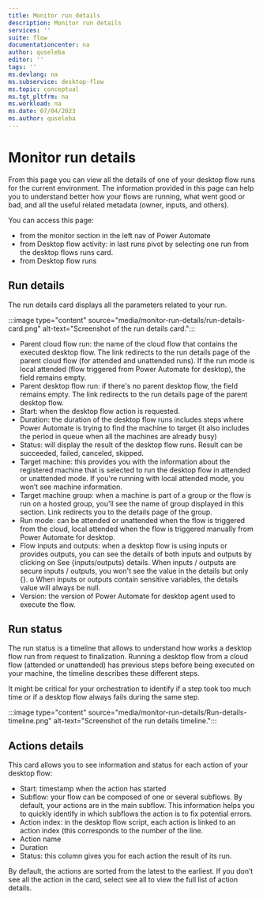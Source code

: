 ```yaml
---
title: Monitor run details
description: Monitor run details
services: ''
suite: flow
documentationcenter: na
author: quseleba
editor: ''
tags: ''
ms.devlang: na
ms.subservice: desktop-flow
ms.topic: conceptual
ms.tgt_pltfrm: na
ms.workload: na
ms.date: 07/04/2023
ms.author: quseleba
---
```


# Monitor run details 

From this page you can view all the details of one of your desktop flow runs for the current environment.
The information provided in this page can help you to understand better how your flows are running, what went good or bad, and all the useful related metadata (owner, inputs, and others).

You can access this page:
- from the monitor section in the left nav of Power Automate
- from Desktop flow activity: in last runs pivot by selecting one run from the desktop flows runs card.
- from Desktop flow runs

## Run details

The run details card displays all the parameters related to your run.

  :::image type="content" source="media/monitor-run-details/run-details-card.png" alt-text="Screenshot of the run details card.":::

- Parent cloud flow run: the name of the cloud flow that contains the executed desktop flow. The link redirects to the run details page of the parent cloud flow (for attended and unattended runs). If the run mode is local attended (flow triggered from Power Automate for desktop), the field remains empty.
- Parent desktop flow run: if there's no parent desktop flow, the field remains empty. The link redirects to the run details page of the parent desktop flow.
- Start: when the desktop flow action is requested.
- Duration: the duration of the desktop flow runs includes steps where Power Automate is trying to find the machine to target (it also includes the period in queue when all the machines are already busy)
- Status: will display the result of the desktop flow runs. Result can be succeeded, failed, canceled, skipped.
- Target machine: this provides you with the information about the registered machine that is selected to run the desktop flow in attended or unattended mode. If you're running with local attended mode, you won’t see machine information.
- Target machine group: when a machine is part of a group or the flow is run on a hosted group, you'll see the name of group displayed in this section. Link redirects you to the details page of the group.
- Run mode: can be attended or unattended when the flow is triggered from the cloud, local attended when the flow is triggered manually from Power Automate for desktop.
- Flow inputs and outputs: when a desktop flow is using inputs or provides outputs, you can see the details of both inputs and outputs by clicking on See {inputs/outputs} details. When inputs / outputs are secure inputs / outputs, you won't see the value in the details but only {}. o	When inputs or outputs contain sensitive variables, the details value will always be null. 
- Version: the version of Power Automate for desktop agent used to execute the flow.

## Run status

The run status is a timeline that allows to understand how works a desktop flow run from request to finalization. Running a desktop flow from a cloud flow (attended or unattended) has previous steps before being executed on your machine, the timeline describes these different steps.

It might be critical for your orchestration to identify if a step took too much time or if a desktop flow always fails during the same step.

  :::image type="content" source="media/monitor-run-details/Run-details-timeline.png" alt-text="Screenshot of the run details timeline.":::
  
## Actions details 
This card allows you to see information and status for each action of your desktop flow:
- Start: timestamp when the action has started
- Subflow: your flow can be composed of one or several subflows. By default, your actions are in the main subflow. This information helps you to quickly identify in which subflows the action is to fix potential errors.
- Action index: in the desktop flow script, each action is linked to an action index (this corresponds to the number of the line.
- Action name
- Duration
- Status: this column gives you for each action the result of its run. 

By default, the actions are sorted from the latest to the earliest. If you don’t see all the action in the card, select see all to view the full list of action details.
